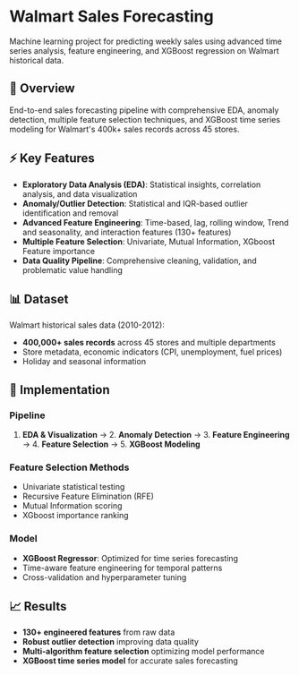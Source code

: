 # Walmart Sales Forecasting

Machine learning project for predicting weekly sales using advanced time series analysis, feature engineering, and XGBoost regression on Walmart historical data.

## 🎯 Overview

End-to-end sales forecasting pipeline with comprehensive EDA, anomaly detection, multiple feature selection techniques, and XGBoost time series modeling for Walmart's 400k+ sales records across 45 stores.

## ⚡ Key Features

- **Exploratory Data Analysis (EDA)**: Statistical insights, correlation analysis, and data visualization
- **Anomaly/Outlier Detection**: Statistical and IQR-based outlier identification and removal
- **Advanced Feature Engineering**: Time-based, lag, rolling window, Trend and seasonality, and interaction features (130+ features)
- **Multiple Feature Selection**: Univariate, Mutual Information, XGboost Feature importance
- **Data Quality Pipeline**: Comprehensive cleaning, validation, and problematic value handling

## 📊 Dataset
Walmart historical sales data (2010-2012):
- **400,000+ sales records** across 45 stores and multiple departments
- Store metadata, economic indicators (CPI, unemployment, fuel prices)
- Holiday and seasonal information

## 🔧 Implementation

### Pipeline
1. **EDA & Visualization** → 2. **Anomaly Detection** → 3. **Feature Engineering** → 4. **Feature Selection** → 5. **XGBoost Modeling**

### Feature Selection Methods
- Univariate statistical testing
- Recursive Feature Elimination (RFE)
- Mutual Information scoring
- XGboost importance ranking

### Model
- **XGBoost Regressor**: Optimized for time series forecasting
- Time-aware feature engineering for temporal patterns
- Cross-validation and hyperparameter tuning

## 📈 Results
- **130+ engineered features** from raw data
- **Robust outlier detection** improving data quality
- **Multi-algorithm feature selection** optimizing model performance
- **XGBoost time series model** for accurate sales forecasting

